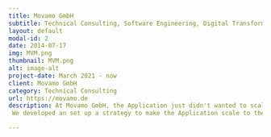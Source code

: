 ```yaml
---
title: Movamo GmbH
subtitle: Technical Consulting, Software Engineering, Digital Transformation
layout: default
modal-id: 2
date: 2014-07-17
img: MVM.png
thumbnail: MVM.png
alt: image-alt
project-date: March 2021 - now
client: Movamo GmbH
category: Technical Consulting
url: https://movamo.de
description: At Movamo GmbH, the Application just didn't wanted to scale with the incoming stream of users.
 We developed an set up a strategy to make the Application scale to their needs, including many Principles of DevOps.

---
```

